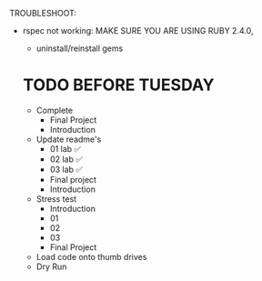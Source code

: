 TROUBLESHOOT:
- rspec not working: MAKE SURE YOU ARE USING RUBY 2.4.0,
    - uninstall/reinstall gems

    # TODO BEFORE TUESDAY
    - Complete
        - Final Project
        - Introduction
    - Update readme's
        - 01 lab ✅
        - 02 lab ✅
        - 03 lab ✅
        - Final project
        - Introduction
    - Stress test
        - Introduction
        - 01
        - 02
        - 03
        - Final Project
    - Load code onto thumb drives
    - Dry Run
